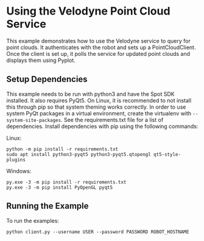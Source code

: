 <!--
Copyright (c) 2021 Boston Dynamics, Inc.  All rights reserved.

Downloading, reproducing, distributing or otherwise using the SDK Software
is subject to the terms and conditions of the Boston Dynamics Software
Development Kit License (20191101-BDSDK-SL).
-->

# Using the Velodyne Point Cloud Service

This example demonstrates how to use the Velodyne service to query for point clouds. It authenticates with the robot and sets up a PointCloudClient. Once the client is set up, it polls the service for updated point clouds and displays them using Pyplot.

## Setup Dependencies
This example needs to be run with python3 and have the Spot SDK installed. It also requires PyQt5.
On Linux, it is recommended to not install this through pip so that system theming works correctly. In order to use system PyQt packages in a virtual environment, create the virtualenv with `--system-site-packages`.
See the requirements.txt file for a list of dependencies. Install dependencies with pip using the following commands:

Linux:
```
python -m pip install -r requirements.txt
sudo apt install python3-pyqt5 python3-pyqt5.qtopengl qt5-style-plugins
```

Windows:
```
py.exe -3 -m pip install -r requirements.txt
py.exe -3 -m pip install PyOpenGL pyqt5
```


## Running the Example
To run the examples:
```
python client.py --username USER --password PASSWORD ROBOT_HOSTNAME
```